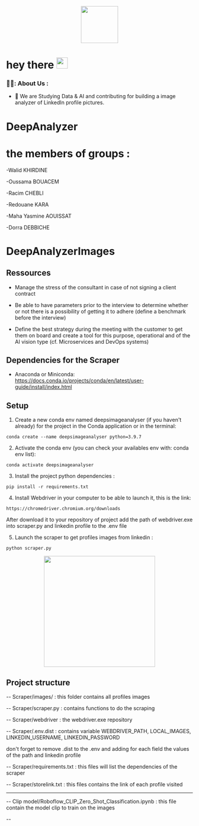 
<div id="header" align="center">
  <img src="https://media.giphy.com/media/M9gbBd9nbDrOTu1Mqx/giphy.gif" width="100"/>
</div>

<h1>
  hey there
  <img src="https://media.giphy.com/media/hvRJCLFzcasrR4ia7z/giphy.gif" width="30px"/>
</h1>


### 🧑‍💻: About Us :
- :telescope: We are Studying Data & AI and contributing for building a image analyzer of LinkedIn profile pictures.


# DeepAnalyzer

# the members of groups :
-Walid KHIRDINE

-Oussama BOUACEM

-Racim CHEBLI 

-Redouane KARA

-Maha Yasmine AOUISSAT

-Dorra DEBBICHE

# DeepAnalyzerImages

## Ressources

* Manage the stress of the consultant in case of not signing a client contract

* Be able to have parameters prior to the interview to determine whether or not there is a possibility of getting it to adhere (define a benchmark before the interview)

* Define the best strategy during the meeting with the customer to get them on board and create a tool for this purpose, operational and of the AI ​​vision type (cf. Microservices and DevOps systems)

## Dependencies for the Scraper

* Anaconda or Miniconda: https://docs.conda.io/projects/conda/en/latest/user-guide/install/index.html

## Setup

1. Create a new conda env named deepsimageanalyser (if you haven't already) for the project in the Conda application or in the terminal:
```
conda create --name deepsimageanalyser python=3.9.7 
```

2. Activate the conda env (you can check your availables env with: conda env list):
```
conda activate deepsimageanalyser
```

3. Install the project python dependencies :
```
pip install -r requirements.txt
```

4. Install Webdriver in your computer to be able to launch it, this is the link:
```
https://chromedriver.chromium.org/downloads
```

After download it to your repository of project add the path of webdriver.exe into scraper.py and linkedin profile to the .env file

5. Launch the scraper to get profiles images from linkedin :

```
python scraper.py
```
<div align="center">
  <img src="https://lalalab.zendesk.com/hc/article_attachments/4411304152338/LoathsomeWaryDugong-max-1mb.gif" width="300"/>
</div>


## Project structure

    
-- Scraper/images/ : this folder contains all profiles images
    
-- Scraper/scraper.py : contains functions to do the scraping

-- Scraper/webdriver : the webdriver.exe repository
    
-- Scraper/.env.dist : contains variable WEBDRIVER_PATH, LOCAL_IMAGES, LINKEDIN_USERNAME, LINKEDIN_PASSWORD 

   don't forget to remove .dist to the .env and adding for each field the values of the path and linkedin profile

-- Scraper/requirements.txt : this files will list the dependencies of the scraper

-- Scraper/storelink.txt : this files contains the link of each profile visited
  
----- 

-- Clip model/Roboflow_CLIP_Zero_Shot_Classification.ipynb : this file contain the model clip to train on the images

-- 


